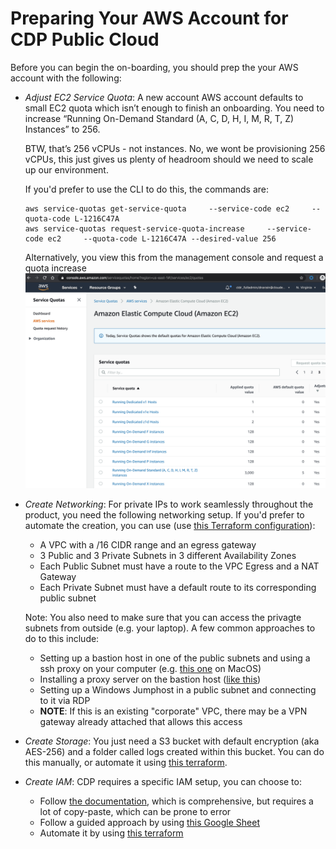 # Preparing Your AWS Account for CDP Public Cloud

Before you can begin the on-boarding, you should prep the your AWS account with 
the following:

* _Adjust EC2 Service Quota_:  A new account AWS account defaults to small EC2 
quota which isn’t enough to finish an onboarding.   You need to increase “Running 
On-Demand  Standard (A, C, D, H, I, M, R, T, Z) Instances” to 256. 

    BTW, that’s 256 vCPUs - not instances.  No, we wont be provisioning 256 vCPUs, 
this just gives us plenty of headroom should we need to scale up our environment.

    If you'd prefer to use the CLI to do this, the commands are:

    ```
    aws service-quotas get-service-quota     --service-code ec2     --quota-code L-1216C47A
    aws service-quotas request-service-quota-increase     --service-code ec2     --quota-code L-1216C47A --desired-value 256
    ```

    Alternatively, you view this from the management console and request a quota 
    increase
    ![](screenshots/aws-service-quota-ec2.png "Service Quota")

* _Create Networking_: For private IPs to work seamlessly throughout the product, 
you need the following networking setup. If you'd prefer to automate the creation,
you can use (use [this Terraform configuration](https://github.com/dnarain/cdp-aws)):

    * A VPC with a /16 CIDR range and an egress gateway
    * 3 Public and 3 Private Subnets in 3 different Availability Zones
    * Each Public Subnet must have a route to the VPC Egress and a NAT Gateway
    * Each Private Subnet must have a default route to its corresponding public subnet

    Note: You also need to make sure that you can access the privagte subnets 
    from outside (e.g. your laptop).  A few common approaches to do to this include:
    * Setting up a bastion host in one of the public subnets and using a ssh proxy
    on your computer (e.g. 
    [this one](https://apps.apple.com/ae/app/ssh-proxy/id597790822?mt=12) on MacOS)
    * Installing a proxy server on the bastion host 
    ([like this](https://devopscube.com/setup-and-configure-proxy-server/))
    * Setting up a Windows Jumphost in a public subnet and connecting to it via RDP
    * **NOTE**: If this is an existing "corporate" VPC, there may be a VPN gateway 
    already attached that allows this access

* _Create Storage_: You just need a S3 bucket with default encryption (aka AES-256)
and a folder called logs created within this bucket. 
You can do this manually, or automate it using [this terraform](https://github.com/dnarain/cdp-aws). 

* _Create IAM_: CDP requires a specific IAM setup, you can choose to:

    * Follow [the documentation](https://docs.cloudera.com/management-console/cloud/environments/topics/mc-idbroker-minimum-setup.html), 
    which is comprehensive, but requires a lot of copy-paste, which can be prone to error
    * Follow a guided approach by using 
    [this Google Sheet](https://docs.google.com/spreadsheets/d/1gbl7iBSRnoxYI74QlYa63_3HfZB0Wua7t7a-OjkJCuM/edit?usp=sharing)
    * Automate it by using [this terraform](https://github.com/dnarain/cdp-aws)


